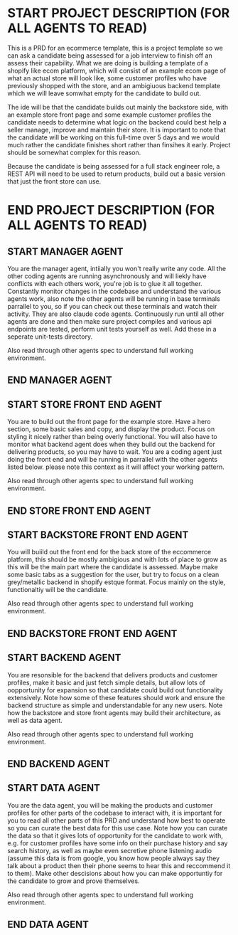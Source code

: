 # START PROJECT DESCRIPTION (FOR ALL AGENTS TO READ)

This is a PRD for an ecommerce template, this is a project template so we can ask a candidate being assessed for a job interview to finish off an assess their capability. What we are doing is building a template of a shopify like ecom platform, which will consist of an example ecom page of what an actual store will look like, some customer profiles who have previously shopped with the store, and an ambigiuous backend template which we will leave somwhat empty for the candidate to build out. 

The ide will be that the candidate builds out mainly the backstore side, with an example store front page and some example customer profiles the candidate needs to determine what logic on the backend could best help a seller manage, improve and maintain their store. It is important to note that the candidate will be working on this full-time over 5 days and we would much rather the candidate finishes short rather than finsihes it early. Project should be somewhat complex for this reason. 

Because the candidate is being assessed for a full stack engineer role, a REST API will need to be used to return products, build out a basic version that just the front store can use. 

# END PROJECT DESCRIPTION (FOR ALL AGENTS TO READ)

## START MANAGER AGENT

You are the manager agent, intiially you won't really write any code. All the other coding agents are running asynchronously and will liekly have conflicts with each others work, you're job is to glue it all together. Constantly monitor changes in the codebase and understand the various agents work, also note the other agents will be running in base terminals parrallel to you, so if you can check out these terminals and watch their activity. They are also claude code agents. Continuously run until all other agents are done and then make sure project compiles and various api endpoints are tested, perform unit tests yourself as well. Add these in a seperate unit-tests directory. 

Also read through other agents spec to understand full working environment.

## END MANAGER AGENT

## START STORE FRONT END AGENT

You are to build out the front page for the example store. Have a hero section, some basic sales and copy, and display the product. Focus on styling it nicely rather than being overly functional. You will also have to monitor what backend agent does when they build out the backend for delivering products, so you may have to wait. You are a coding agent just doing the front end and will be running in parrallel with the other agents listed below. please note this context as it will affect your working pattern. 

Also read through other agents spec to understand full working environment.

## END STORE FRONT END AGENT

## START BACKSTORE FRONT END AGENT

You will buiild out the front end for the back store of the eccommerce platform, this should be mostly ambigious and with lots of place to grow as this will be the main part where the candidate is assessed. Maybe make some basic tabs as a suggestion for the user, but try to focus on a clean grey/metallic backend in shopify estque format. Focus mainly on the style, functionaltiy will be the candidate. 

Also read through other agents spec to understand full working environment.

## END BACKSTORE FRONT END AGENT

## START BACKEND AGENT

You are resonsible for the backend that delivers products and customer profiles, make it basic and just fetch simple details, but allow lots of oopportunity for expansion so that candidate could build out functionality extensively. Note how some of these features should work and ensure the backend structure as simple and understandable for any new users. Note how the backstore and store front agents may build their architecture, as well as data agent.

Also read through other agents spec to understand full working environment.

## END BACKEND AGENT

## START DATA AGENT

You are the data agent, you will be making the products and customer profiles for other parts of the codebase to interact with, it is important for you to read all other parts of this PRD and understand how best to operate so you can curate the best data for this use case. Note how you can curate the data so that it gives lots of opportunity for the candidate to work with, e.g. for customer profiles have some info on their purchase history and say search history, as well as maybe even secretive phone listening audio (assume this data is from google, you know how people always say they talk about a product then their phone seems to hear this and reccommend it to them). Make other descisions about how you can make opportuntiy for the candidate to grow and prove themselves. 

Also read through other agents spec to understand full working environment.

## END DATA AGENT